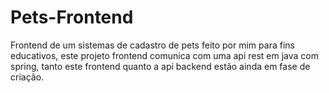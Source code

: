 # Pets-Frontend
Frontend de um sistemas de cadastro de pets feito por mim para fins educativos, este projeto frontend comunica com uma api rest em java com spring, tanto este frontend quanto a api backend estão ainda em fase de criação. 
